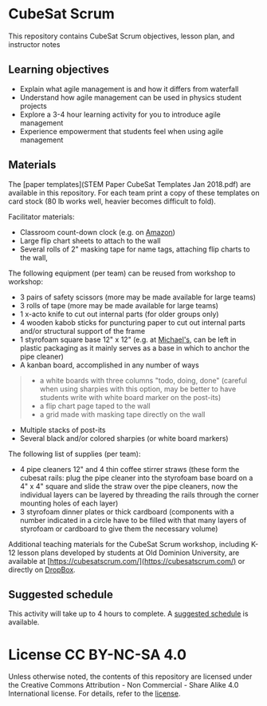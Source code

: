 # CubeSat Scrum
This repository contains CubeSat Scrum objectives, lesson plan, and instructor notes

## Learning objectives
- Explain what agile management is and how it differs from waterfall
- Understand how agile management can be used in physics student projects
- Explore a 3-4 hour learning activity for you to introduce agile management
- Experience empowerment that students feel when using agile management

## Materials
The [paper templates](STEM Paper CubeSat Templates Jan 2018.pdf) are available in this repository. For each team print a copy of these templates on card stock (80 lb works well, heavier becomes difficult to fold).

Facilitator materials:
- Classroom count-down clock (e.g. on [Amazon](https://www.amazon.com/gp/product/B000J5OFW0/))
- Large flip chart sheets to attach to the wall
- Several rolls of 2" masking tape for name tags, attaching flip charts to the wall, 

The following equipment (per team) can be reused from workshop to workshop:
- 3 pairs of safety scissors (more may be made available for large teams)
- 3 rolls of tape (more may be made available for large teams)
- 1 x-acto knife to cut out internal parts (for older groups only)
- 4 wooden kabob sticks for puncturing paper to cut out internal parts and/or structural support of the frame
- 1 styrofoam square base 12" x 12" (e.g. at [Michael's](https://www.michaels.com/styrofoam-block--white--12-in-x-12-in/D063610S.html), can be left in plastic packaging as it mainly serves as a base in which to anchor the pipe cleaner)
- A kanban board, accomplished in any number of ways
> - a white boards with three columns "todo, doing, done" (careful when using sharpies with this option, may be better to have students write with white board marker on the post-its)
> - a flip chart page taped to the wall
> - a grid made with masking tape directly on the wall
- Multiple stacks of post-its
- Several black and/or colored sharpies (or white board markers)

The following list of supplies (per team):
- 4 pipe cleaners 12" and 4 thin coffee stirrer straws (these form the cubesat rails: plug the pipe cleaner into the styrofoam base board on a 4" x 4" square and slide the straw over the pipe cleaners, now the individual layers can be layered by threading the rails through the corner mounting holes of each layer)
- 3 styrofoam dinner plates or thick cardboard (components with a number indicated in a circle have to be filled with that many layers of styrofoam or cardboard to give them the necessary volume)

Additional teaching materials for the CubeSat Scrum workshop, including K-12 lesson plans developed by students at Old Dominion University, are available at [https://cubesatscrum.com/](https://cubesatscrum.com/) or directly on [DropBox](https://www.dropbox.com/sh/89eganxbdqvd47i/AAAYeD80DNVO_c1XdfdsbYWxa?dl=0).

## Suggested schedule
This activity will take up to 4 hours to complete. A [suggested schedule](Schedule.md) is available.

# License CC BY-NC-SA 4.0
Unless otherwise noted, the contents of this repository are licensed under the Creative Commons Attribution - Non Commercial - Share Alike 4.0 International license. For details, refer to the [license](LICENSE.md).
